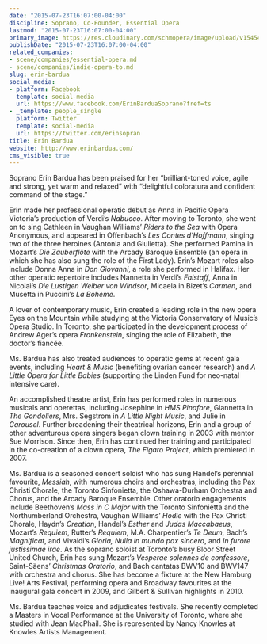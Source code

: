 ```yaml
---
date: "2015-07-23T16:07:00-04:00"
discipline: Soprano, Co-Founder, Essential Opera
lastmod: "2015-07-23T16:07:00-04:00"
primary_image: https://res.cloudinary.com/schmopera/image/upload/v1545409169/media/webhook-uploads/1437681939327/erin-26771.jpg.jpg
publishDate: "2015-07-23T16:07:00-04:00"
related_companies:
- scene/companies/essential-opera.md
- scene/companies/indie-opera-to.md
slug: erin-bardua
social_media:
- platform: Facebook
  template: social-media
  url: https://www.facebook.com/ErinBarduaSoprano?fref=ts
- _template: people_single
  platform: Twitter
  template: social-media
  url: https://twitter.com/erinsopran
title: Erin Bardua
website: http://www.erinbardua.com/
cms_visible: true
---
```


Soprano Erin Bardua has been praised for her “brilliant-toned voice, agile and strong, yet warm and relaxed” with “delightful coloratura and confident command of the stage.”

Erin made her professional operatic debut as Anna in Pacific Opera Victoria’s production of Verdi’s *Nabucco*. After moving to Toronto, she went on to sing Cathleen in Vaughan Williams’ *Riders to the Sea* with Opera Anonymous, and appeared in Offenbach’s *Les Contes d’Hoffmann*, singing two of the three heroines (Antonia and Giulietta). She performed Pamina in Mozart’s *Die Zauberflöte* with the Arcady Baroque Ensemble (an opera in which she has also sung the role of the First Lady). Erin’s Mozart roles also include Donna Anna in *Don Giovanni*, a role she performed in Halifax. Her other operatic repertoire includes Nannetta in Verdi’s *Falstaff*, Anna in Nicolai’s *Die Lustigen Weiber von Windsor*, Micaela in Bizet’s *Carmen*, and Musetta in Puccini’s *La Bohème*.

A lover of contemporary music, Erin created a leading role in the new opera Eyes on the Mountain while studying at the Victoria Conservatory of Music’s Opera Studio. In Toronto, she participated in the development process of Andrew Ager’s opera *Frankenstein*, singing the role of Elizabeth, the doctor’s fiancée.

Ms. Bardua has also treated audiences to operatic gems at recent gala events, including *Heart & Music* (benefiting ovarian cancer research) and *A Little Opera for Little Babies* (supporting the Linden Fund for neo-natal intensive care).

An accomplished theatre artist, Erin has performed roles in numerous musicals and operettas, including Josephine in *HMS Pinafore*, Giannetta in *The Gondoliers*, Mrs. Segstrom in *A Little Night Music*, and Julie in *Carousel*. Further broadening their theatrical horizons, Erin and a group of other adventurous opera singers began clown training in 2003 with mentor Sue Morrison. Since then, Erin has continued her training and participated in the co-creation of a clown opera, *The Figaro Project*, which premiered in 2007.

Ms. Bardua is a seasoned concert soloist who has sung Handel’s perennial favourite, *Messiah*, with numerous choirs and orchestras, including the Pax Christi Chorale, the Toronto Sinfonietta, the Oshawa-Durham Orchestra and Chorus, and the Arcady Baroque Ensemble. Other oratorio engagements include Beethoven’s *Mass in C Major* with the Toronto Sinfonietta and the Northumberland Orchestra, Vaughan Williams’ *Hodie* with the Pax Christi Chorale, Haydn’s *Creation*, Handel’s *Esther*  and *Judas Maccabaeus*, Mozart’s *Requiem*, Rutter’s *Requiem*, M.A. Charpentier’s *Te Deum*, Bach’s *Magnificat*, and Vivaldi’s *Gloria, Nulla in mundo pax sincera*, and *In furore justissimae irae*. As the soprano soloist at Toronto’s busy Bloor Street United Church, Erin has sung Mozart’s *Vesperae solennes de confessore*, Saint-Säens’ *Christmas Oratorio*, and Bach cantatas BWV10 and BWV147 with orchestra and chorus. She has become a fixture at the New Hamburg Live! Arts Festival, performing opera and Broadway favourites at the inaugural gala concert in 2009, and Gilbert & Sullivan highlights in 2010.

Ms. Bardua teaches voice and adjudicates festivals. She recently completed a Masters in Vocal Performance at the University of Toronto, where she studied with Jean MacPhail. She is represented by Nancy Knowles at Knowles Artists Management.
